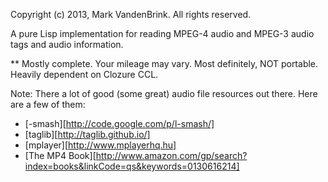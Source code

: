 Copyright (c) 2013, Mark VandenBrink. All rights reserved.

A pure Lisp implementation for reading MPEG-4 audio and MPEG-3 audio tags and audio information.

** Mostly complete.  Your mileage may vary. Most definitely, NOT portable.  Heavily dependent on Clozure CCL.

Note: There a lot of good (some great) audio file resources out there.  Here are a few of them:
* [-smash][http://code.google.com/p/l-smash/]
* [taglib][http://taglib.github.io/]
* [mplayer][http://www.mplayerhq.hu]
* [The MP4 Book][http://www.amazon.com/gp/search?index=books&linkCode=qs&keywords=0130616214]
